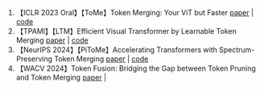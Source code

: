 1. 【ICLR 2023 Oral】【ToMe】Token Merging: Your ViT but Faster [paper](https://arxiv.org/abs/2210.09461) | [code](https://github.com/facebookresearch/ToMe)
1. 【TPAMI】【LTM】Efficient Visual Transformer by Learnable Token Merging [paper](https://arxiv.org/abs/2407.15219) | [code](https://github.com/Statistical-Deep-Learning/LTM)
1. 【NeurIPS 2024】【PiToMe】Accelerating Transformers with Spectrum-Preserving Token Merging [paper](https://arxiv.org/abs/2405.16148) | [code](https://github.com/hchautran/PiToMe)
1. 【WACV 2024】Token Fusion: Bridging the Gap between Token Pruning and Token Merging [paper](https://arxiv.org/abs/2312.01026) |
